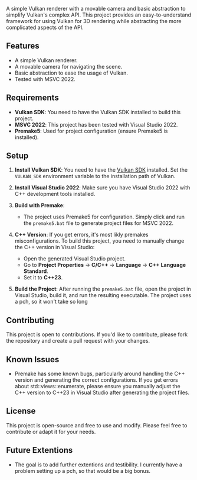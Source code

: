 A simple Vulkan renderer with a movable camera and basic abstraction to simplify Vulkan's complex API. This project provides an easy-to-understand framework for using Vulkan for 3D rendering while abstracting the more complicated aspects of the API.

## Features
- A simple Vulkan renderer.
- A movable camera for navigating the scene.
- Basic abstraction to ease the usage of Vulkan.
- Tested with MSVC 2022.

## Requirements
- **Vulkan SDK**: You need to have the Vulkan SDK installed to build this project.
- **MSVC 2022**: This project has been tested with Visual Studio 2022.
- **Premake5**: Used for project configuration (ensure Premake5 is installed).

## Setup

1. **Install Vulkan SDK**: You need to have the [Vulkan SDK](https://vulkan.lunarg.com/sdk/home) installed. Set the `VULKAN_SDK` environment variable to the installation path of Vulkan.

2. **Install Visual Studio 2022**: Make sure you have Visual Studio 2022 with C++ development tools installed.

3. **Build with Premake**:
   - The project uses Premake5 for configuration. Simply click and run the `premake5.bat` file to generate project files for MSVC 2022.
   
4. **C++ Version**: If you get errors, it's most likly premakes misconfigurations. To build this project, you need to manually change the C++ version in Visual Studio:
   - Open the generated Visual Studio project.
   - Go to **Project Properties** -> **C/C++** -> **Language** -> **C++ Language Standard**.
   - Set it to **C++23**.

5. **Build the Project**: After running the `premake5.bat` file, open the project in Visual Studio, build it, and run the resulting executable. The project uses a pch, so it won't take so long

## Contributing

This project is open to contributions. If you'd like to contribute, please fork the repository and create a pull request with your changes.

## Known Issues

- Premake has some known bugs, particularly around handling the C++ version and generating the correct configurations. If you get errors about std::views::enumerate, please ensure you manually adjust the C++ version to C++23 in Visual Studio after generating the project files.
  
## License

This project is open-source and free to use and modify. Please feel free to contribute or adapt it for your needs.

## Future Extentions
- The goal is to add further extentions and testibility. I currently have a problem setting up a pch, so that would be a big bonus.
